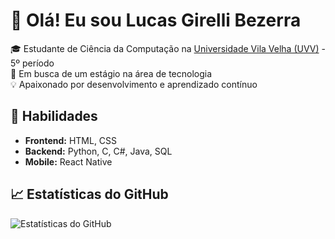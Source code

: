 # 👋 Olá! Eu sou Lucas Girelli Bezerra  

🎓 Estudante de Ciência da Computação na [Universidade Vila Velha (UVV)](https://www.uvv.br/) - 5º período  
💼 Em busca de um estágio na área de tecnologia  
💡 Apaixonado por desenvolvimento e aprendizado contínuo  

## 🚀 Habilidades  
- **Frontend:** HTML, CSS  
- **Backend:** Python, C, C#, Java, SQL  
- **Mobile:** React Native  

## 📈 Estatísticas do GitHub  
![Estatísticas do GitHub](https://github-readme-stats.vercel.app/api?username=LucasGirelli&show_icons=true&theme=dark)  
